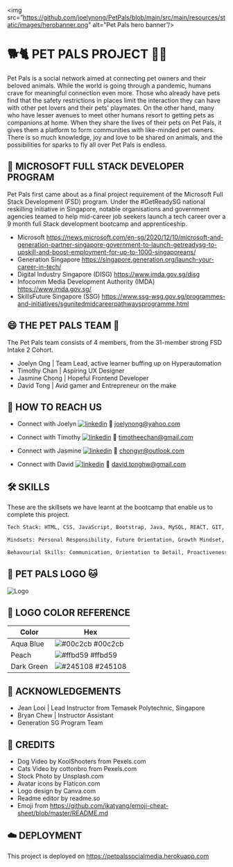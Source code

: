 <img src=”https://github.com/joelynong/PetPals/blob/main/src/main/resources/static/images/herobanner.png" alt=”Pet Pals hero banner”/>

# 🐕🐈 PET PALS PROJECT 🐇🐢

Pet Pals is a social network aimed at connecting pet owners and their beloved animals. While the world is going through a pandemic, humans crave for meaningful connection 
even more. Those who already have pets find that the safety restrictions in places limit the interaction they can have with other pet lovers and their pets' playmates. On the 
other hand, many who have lesser avenues to meet other humans resort to getting pets as companions at home. When they share the lives of their pets on Pet Pals, it gives them a platform to form communities with like-minded pet owners. There is so much knowledge,
joy and love to be shared on animals, and the possibilities for sparks to fly all over Pet Pals is endless. 

## 🚀 MICROSOFT FULL STACK DEVELOPER PROGRAM

Pet Pals first came about as a final project requirement of the Microsoft Full Stack Development (FSD) program. Under the #GetReadySG national reskilling initiative in Singapore, notable organisations and government agencies teamed to help mid-career job seekers launch a tech career over a 9 month full Stack development bootcamp and apprenticeship.

- Microsoft https://news.microsoft.com/en-sg/2020/12/10/microsoft-and-generation-partner-singapore-government-to-launch-getreadysg-to-upskill-and-boost-employment-for-up-to-1000-singaporeans/
- Generation Singapore https://singapore.generation.org/launch-your-career-in-tech/
- Digital Industry Singapore (DISG) https://www.imda.gov.sg/disg 
- Infocomm Media Development Authority (IMDA) https://www.imda.gov.sg/
- SkillsFuture Singapore (SSG) https://www.ssg-wsg.gov.sg/programmes-and-initiatives/sgunitedmidcareerpathwaysprogramme.html

## 😄 THE PET PALS TEAM 👋

The Pet Pals team consists of 4 members, from the 31-member strong FSD Intake 2 Cohort.

- Joelyn Ong | Team Lead, active learner buffing up on Hyperautomation 
- Timothy Chan | Aspiring UX Designer
- Jasmine Chong | Hopeful Frontend Developer
- David Tong | Avid gamer and Entrepreneur on the make


## 🔗 HOW TO REACH US

- Connect with Joelyn [![linkedin](https://img.shields.io/badge/linkedin-0A66C2?style=for-the-badge&logo=linkedin&logoColor=white)](https://www.linkedin.com/in/joelynong)
  📧 joelynong@yahoo.com
  
- Connect with Timothy [![linkedin](https://img.shields.io/badge/linkedin-0A66C2?style=for-the-badge&logo=linkedin&logoColor=white)](https://linkedin.com/in/timothy-chan-guo-liang)
  📧 timotheechan@gmail.com
  
- Connect with Jasmine [![linkedin](https://img.shields.io/badge/linkedin-0A66C2?style=for-the-badge&logo=linkedin&logoColor=white)](https://www.linkedin.com/in/jascyr)
  📧 chongyr@outlook.com
  
- Connect with David [![linkedin](https://img.shields.io/badge/linkedin-0A66C2?style=for-the-badge&logo=linkedin&logoColor=white)](https://www.linkedin.com/in/david-in-tech)
  📧 david.tonghw@gmail.com


## 🛠 SKILLS

These are the skillsets we have learnt at the bootcamp that enable us to complete this project.
```bash
Tech Stack: HTML, CSS, JavaScript, Bootstrap, Java, MySQL, REACT, GIT, Agile SCRUM Methodology
````
```bash
Mindsets: Personal Responsibility, Future Orientation, Growth Mindset, Persistence
````
```bash
Behavourial Skills: Communication, Orientation to Detail, Proactiveness, Teamwork
````

## 🐶 PET PALS LOGO 🐱

![Logo](https://github.com/joelynong/PetPals/blob/main/src/main/resources/static/images/pet-pals-logos/pet-pals-transparent-min.png)

    
## 🎨 LOGO COLOR REFERENCE

| Color             | Hex                                                              |
| ----------------- | -----------------------------------------------------------------|
| Aqua Blue         | ![#00c2cb](https://via.placeholder.com/10/00c2cb?text=+) #00c2cb |
| Peach             | ![#ffbd59](https://via.placeholder.com/10/ffbd59?text=+) #ffbd59 |
| Dark Green        | ![#245108](https://via.placeholder.com/10/245108?text=+) #245108 |


## 🥇 ACKNOWLEDGEMENTS

 - Jean Looi | Lead Instructor from Temasek Polytechnic, Singapore
 - Bryan Chew | Instructor Assistant
 - Generation SG Program Team
 

## 🥈 CREDITS

- Dog Video by KoolShooters from Pexels.com
- Cats Video by cottonbro from Pexels.com
- Stock Photo by Unsplash.com
- Avatar icons by Flaticon.com
- Logo design by Canva.com
- Readme editor by readme.so
- Emoji from https://github.com/ikatyang/emoji-cheat-sheet/blob/master/README.md

## ☁️ DEPLOYMENT

This project is deployed on https://petpalssocialmedia.herokuapp.com


  